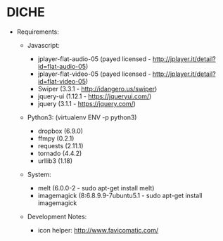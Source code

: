 # DICHE

* Requirements:

  * Javascript:
    * jplayer-flat-audio-05 (payed licensed - http://jplayer.it/detail?id=flat-audio-05)
    * jplayer-flat-video-05 (payed licensed - http://jplayer.it/detail?id=flat-video-05)
    * Swiper (3.3.1 - http://idangero.us/swiper)
    * jquery-ui (1.12.1 - https://jqueryui.com/)
    * jquery (3.1.1 - https://jquery.com/)

  * Python3: (virtualenv ENV -p python3)
    * dropbox (6.9.0)
    * ffmpy (0.2.1)
    * requests (2.11.1)
    * tornado (4.4.2)
    * urllib3 (1.18)

  * System:
    * melt (6.0.0-2 - sudo apt-get install melt)
    * imagemagick (8:6.8.9.9-7ubuntu5.1 - sudo apt-get install imagemagick

  * Development Notes:
    * icon helper: http://www.favicomatic.com/

